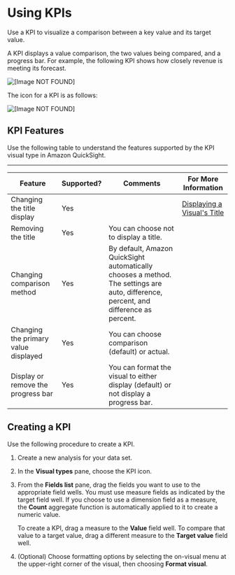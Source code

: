 # Using KPIs<a name="kpi"></a>

Use a KPI to visualize a comparison between a key value and its target value\.

A KPI displays a value comparison, the two values being compared, and a progress bar\. For example, the following KPI shows how closely revenue is meeting its forecast\.

![\[Image NOT FOUND\]](http://docs.aws.amazon.com/quicksight/latest/user/images/kpi-sample.png)

The icon for a KPI is as follows:

![\[Image NOT FOUND\]](http://docs.aws.amazon.com/quicksight/latest/user/images/kpi-icon.png)

## KPI Features<a name="kpi-features"></a>

Use the following table to understand the features supported by the KPI visual type in Amazon QuickSight\.


****  

| Feature | Supported? | Comments | For More Information | 
| --- | --- | --- | --- | 
| Changing the title display | Yes |  | [Displaying a Visual's Title](formatting-a-visual.md#displaying-visual-title) | 
| Removing the title | Yes | You can choose not to display a title\. |  | 
| Changing comparison method | Yes | By default, Amazon QuickSight automatically chooses a method\. The settings are auto, difference, percent, and difference as percent\. |  | 
| Changing the primary value displayed | Yes | You can choose comparison \(default\) or actual\. |  | 
| Display or remove the progress bar | Yes | You can format the visual to either display \(default\) or not display a progress bar\. |  | 

## Creating a KPI<a name="create-KPI"></a>

Use the following procedure to create a KPI\.

1. Create a new analysis for your data set\.

1. In the **Visual types** pane, choose the KPI icon\.

1. From the **Fields list** pane, drag the fields you want to use to the appropriate field wells\. You must use measure fields as indicated by the target field well\. If you choose to use a dimension field as a measure, the **Count** aggregate function is automatically applied to it to create a numeric value\.

   To create a KPI, drag a measure to the **Value** field well\. To compare that value to a target value, drag a different measure to the **Target value** field well\. 

1. \(Optional\) Choose formatting options by selecting the on\-visual menu at the upper\-right corner of the visual, then choosing **Format visual**\. 